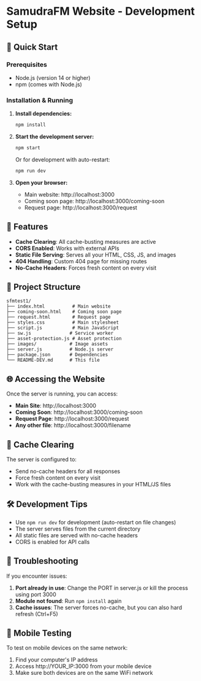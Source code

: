 # SamudraFM Website - Development Setup

## 🚀 Quick Start

### Prerequisites
- Node.js (version 14 or higher)
- npm (comes with Node.js)

### Installation & Running

1. **Install dependencies:**
   ```bash
   npm install
   ```

2. **Start the development server:**
   ```bash
   npm start
   ```
   
   Or for development with auto-restart:
   ```bash
   npm run dev
   ```

3. **Open your browser:**
   - Main website: http://localhost:3000
   - Coming soon page: http://localhost:3000/coming-soon
   - Request page: http://localhost:3000/request

## 🔧 Features

- **Cache Clearing**: All cache-busting measures are active
- **CORS Enabled**: Works with external APIs
- **Static File Serving**: Serves all your HTML, CSS, JS, and images
- **404 Handling**: Custom 404 page for missing routes
- **No-Cache Headers**: Forces fresh content on every visit

## 📁 Project Structure

```
sfmtest1/
├── index.html          # Main website
├── coming-soon.html    # Coming soon page
├── request.html        # Request page
├── styles.css          # Main stylesheet
├── script.js           # Main JavaScript
├── sw.js              # Service worker
├── asset-protection.js # Asset protection
├── images/            # Image assets
├── server.js          # Node.js server
├── package.json       # Dependencies
└── README-DEV.md      # This file
```

## 🌐 Accessing the Website

Once the server is running, you can access:

- **Main Site**: http://localhost:3000
- **Coming Soon**: http://localhost:3000/coming-soon  
- **Request Page**: http://localhost:3000/request
- **Any other file**: http://localhost:3000/filename

## 🔄 Cache Clearing

The server is configured to:
- Send no-cache headers for all responses
- Force fresh content on every visit
- Work with the cache-busting measures in your HTML/JS files

## 🛠️ Development Tips

- Use `npm run dev` for development (auto-restart on file changes)
- The server serves files from the current directory
- All static files are served with no-cache headers
- CORS is enabled for API calls

## 🚨 Troubleshooting

If you encounter issues:

1. **Port already in use**: Change the PORT in server.js or kill the process using port 3000
2. **Module not found**: Run `npm install` again
3. **Cache issues**: The server forces no-cache, but you can also hard refresh (Ctrl+F5)

## 📱 Mobile Testing

To test on mobile devices on the same network:
1. Find your computer's IP address
2. Access http://YOUR_IP:3000 from your mobile device
3. Make sure both devices are on the same WiFi network
